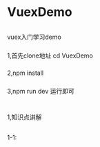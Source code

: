 # VuexDemo
##
vuex入门学习demo

###
1,首先clone地址  cd VuexDemo

###
2,npm install

###
3,npm run dev 运行即可

#
1,知识点讲解
##
 1-1:

